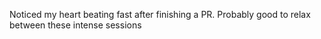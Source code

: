 Noticed my heart beating fast after finishing a PR. Probably good to relax between these intense sessions